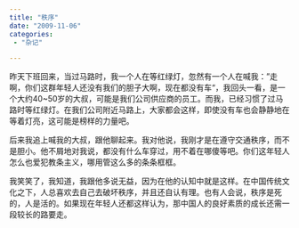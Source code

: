 ```yaml
---
title: "秩序"
date: "2009-11-06"
categories:
 - "杂记"

---
```


昨天下班回来，当过马路时，我一个人在等红绿灯，忽然有一个人在喊我：”走啊，你们这群年轻人还没有我们的胆子大啊，现在都没有车“，我回头一看，是一个大约40~50岁的大叔，可能是我们公司供应商的员工。而我，已经习惯了过马路时等红绿灯。在我们公司附近马路上，大家都会这样，即使没有车也会静静地在等着灯亮，这可能是榜样的力量吧。
<!--more-->

后来我追上喊我的大叔，跟他聊起来。我对他说，我刚才是在遵守交通秩序，而不是胆小。他不屑地对我说，都没有什么车穿过，用不着在哪傻等吧。你们这年轻人怎么也爱犯教条主义，哪用管这么多的条条框框。

我笑笑了，我知道，我跟他多说无益，因为在他的认知中就是这样。在中国传统文化之下，人总喜欢去自己去破坏秩序，并且还自认有理。也有人会说，秩序是死的，人是活的。如果现在年轻人还都这样认为，那中国人的良好素质的成长还需一段较长的路要走。

